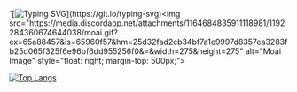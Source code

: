


`[![Typing SVG](https://readme-typing-svg.demolab.com?font=Arial&duration=1000&pause=750&color=BC00F7&background=E45FFF00&multiline=true&repeat=false&width=435&height=100&lines=+%E2%80%A2+Junior+Web+Developper+%F0%9F%92%BB;+%E2%80%A2+MMI+Student+in+Champs+sur+Marne+%E2%9C%A8;%E2%80%A2+Baguette+country+citizen+%F0%9F%A5%96;%3E+Hello+World!)](https://git.io/typing-svg)<img src="https://media.discordapp.net/attachments/1164684835911118981/1192284360674644038/moai.gif?ex=65a88457&is=65960f57&hm=25d32fad2cb34bf7a1e9997d8357ea3283fb25d065f325f6e96bf6dd955256f0&=&width=275&height=275" alt="Moai Image" style="float: right; margin-top: 500px;"> 


[![Top Langs](https://github-readme-stats.vercel.app/api/top-langs/?username=shaikeerr)](https://github.com/shaikeerr/github-readme-stats)


